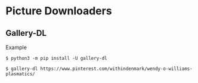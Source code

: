 # Picture Downloaders

## Gallery-DL

Example
```
$ python3 -m pip install -U gallery-dl

$ gallery-dl https://www.pinterest.com/withindenmark/wendy-o-williams-plasmatics/
```
